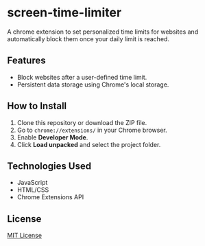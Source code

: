 # screen-time-limiter
A chrome extension to set personalized time limits for websites and automatically block them once your daily limit is reached.

## Features
- Block websites after a user-defined time limit.
- Persistent data storage using Chrome's local storage.

## How to Install
1. Clone this repository or download the ZIP file.
2. Go to `chrome://extensions/` in your Chrome browser.
3. Enable **Developer Mode**.
4. Click **Load unpacked** and select the project folder.

## Technologies Used
- JavaScript
- HTML/CSS
- Chrome Extensions API

## License
[MIT License](LICENSE)
